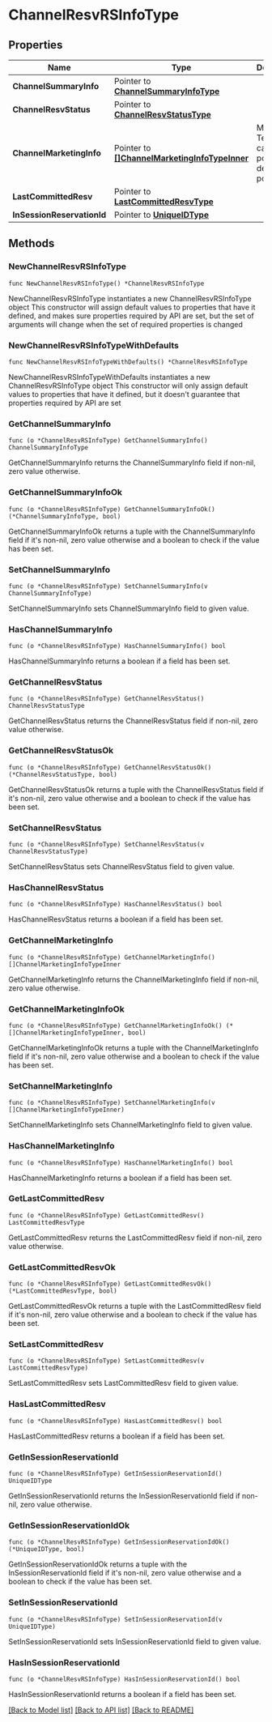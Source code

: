 # ChannelResvRSInfoType

## Properties

Name | Type | Description | Notes
------------ | ------------- | ------------- | -------------
**ChannelSummaryInfo** | Pointer to [**ChannelSummaryInfoType**](ChannelSummaryInfoType.md) |  | [optional] 
**ChannelResvStatus** | Pointer to [**ChannelResvStatusType**](ChannelResvStatusType.md) |  | [optional] 
**ChannelMarketingInfo** | Pointer to [**[]ChannelMarketingInfoTypeInner**](ChannelMarketingInfoTypeInner.md) | Marketing Text like cancel policy, deposit policy etc. | [optional] 
**LastCommittedResv** | Pointer to [**LastCommittedResvType**](LastCommittedResvType.md) |  | [optional] 
**InSessionReservationId** | Pointer to [**UniqueIDType**](UniqueIDType.md) |  | [optional] 

## Methods

### NewChannelResvRSInfoType

`func NewChannelResvRSInfoType() *ChannelResvRSInfoType`

NewChannelResvRSInfoType instantiates a new ChannelResvRSInfoType object
This constructor will assign default values to properties that have it defined,
and makes sure properties required by API are set, but the set of arguments
will change when the set of required properties is changed

### NewChannelResvRSInfoTypeWithDefaults

`func NewChannelResvRSInfoTypeWithDefaults() *ChannelResvRSInfoType`

NewChannelResvRSInfoTypeWithDefaults instantiates a new ChannelResvRSInfoType object
This constructor will only assign default values to properties that have it defined,
but it doesn't guarantee that properties required by API are set

### GetChannelSummaryInfo

`func (o *ChannelResvRSInfoType) GetChannelSummaryInfo() ChannelSummaryInfoType`

GetChannelSummaryInfo returns the ChannelSummaryInfo field if non-nil, zero value otherwise.

### GetChannelSummaryInfoOk

`func (o *ChannelResvRSInfoType) GetChannelSummaryInfoOk() (*ChannelSummaryInfoType, bool)`

GetChannelSummaryInfoOk returns a tuple with the ChannelSummaryInfo field if it's non-nil, zero value otherwise
and a boolean to check if the value has been set.

### SetChannelSummaryInfo

`func (o *ChannelResvRSInfoType) SetChannelSummaryInfo(v ChannelSummaryInfoType)`

SetChannelSummaryInfo sets ChannelSummaryInfo field to given value.

### HasChannelSummaryInfo

`func (o *ChannelResvRSInfoType) HasChannelSummaryInfo() bool`

HasChannelSummaryInfo returns a boolean if a field has been set.

### GetChannelResvStatus

`func (o *ChannelResvRSInfoType) GetChannelResvStatus() ChannelResvStatusType`

GetChannelResvStatus returns the ChannelResvStatus field if non-nil, zero value otherwise.

### GetChannelResvStatusOk

`func (o *ChannelResvRSInfoType) GetChannelResvStatusOk() (*ChannelResvStatusType, bool)`

GetChannelResvStatusOk returns a tuple with the ChannelResvStatus field if it's non-nil, zero value otherwise
and a boolean to check if the value has been set.

### SetChannelResvStatus

`func (o *ChannelResvRSInfoType) SetChannelResvStatus(v ChannelResvStatusType)`

SetChannelResvStatus sets ChannelResvStatus field to given value.

### HasChannelResvStatus

`func (o *ChannelResvRSInfoType) HasChannelResvStatus() bool`

HasChannelResvStatus returns a boolean if a field has been set.

### GetChannelMarketingInfo

`func (o *ChannelResvRSInfoType) GetChannelMarketingInfo() []ChannelMarketingInfoTypeInner`

GetChannelMarketingInfo returns the ChannelMarketingInfo field if non-nil, zero value otherwise.

### GetChannelMarketingInfoOk

`func (o *ChannelResvRSInfoType) GetChannelMarketingInfoOk() (*[]ChannelMarketingInfoTypeInner, bool)`

GetChannelMarketingInfoOk returns a tuple with the ChannelMarketingInfo field if it's non-nil, zero value otherwise
and a boolean to check if the value has been set.

### SetChannelMarketingInfo

`func (o *ChannelResvRSInfoType) SetChannelMarketingInfo(v []ChannelMarketingInfoTypeInner)`

SetChannelMarketingInfo sets ChannelMarketingInfo field to given value.

### HasChannelMarketingInfo

`func (o *ChannelResvRSInfoType) HasChannelMarketingInfo() bool`

HasChannelMarketingInfo returns a boolean if a field has been set.

### GetLastCommittedResv

`func (o *ChannelResvRSInfoType) GetLastCommittedResv() LastCommittedResvType`

GetLastCommittedResv returns the LastCommittedResv field if non-nil, zero value otherwise.

### GetLastCommittedResvOk

`func (o *ChannelResvRSInfoType) GetLastCommittedResvOk() (*LastCommittedResvType, bool)`

GetLastCommittedResvOk returns a tuple with the LastCommittedResv field if it's non-nil, zero value otherwise
and a boolean to check if the value has been set.

### SetLastCommittedResv

`func (o *ChannelResvRSInfoType) SetLastCommittedResv(v LastCommittedResvType)`

SetLastCommittedResv sets LastCommittedResv field to given value.

### HasLastCommittedResv

`func (o *ChannelResvRSInfoType) HasLastCommittedResv() bool`

HasLastCommittedResv returns a boolean if a field has been set.

### GetInSessionReservationId

`func (o *ChannelResvRSInfoType) GetInSessionReservationId() UniqueIDType`

GetInSessionReservationId returns the InSessionReservationId field if non-nil, zero value otherwise.

### GetInSessionReservationIdOk

`func (o *ChannelResvRSInfoType) GetInSessionReservationIdOk() (*UniqueIDType, bool)`

GetInSessionReservationIdOk returns a tuple with the InSessionReservationId field if it's non-nil, zero value otherwise
and a boolean to check if the value has been set.

### SetInSessionReservationId

`func (o *ChannelResvRSInfoType) SetInSessionReservationId(v UniqueIDType)`

SetInSessionReservationId sets InSessionReservationId field to given value.

### HasInSessionReservationId

`func (o *ChannelResvRSInfoType) HasInSessionReservationId() bool`

HasInSessionReservationId returns a boolean if a field has been set.


[[Back to Model list]](../README.md#documentation-for-models) [[Back to API list]](../README.md#documentation-for-api-endpoints) [[Back to README]](../README.md)


